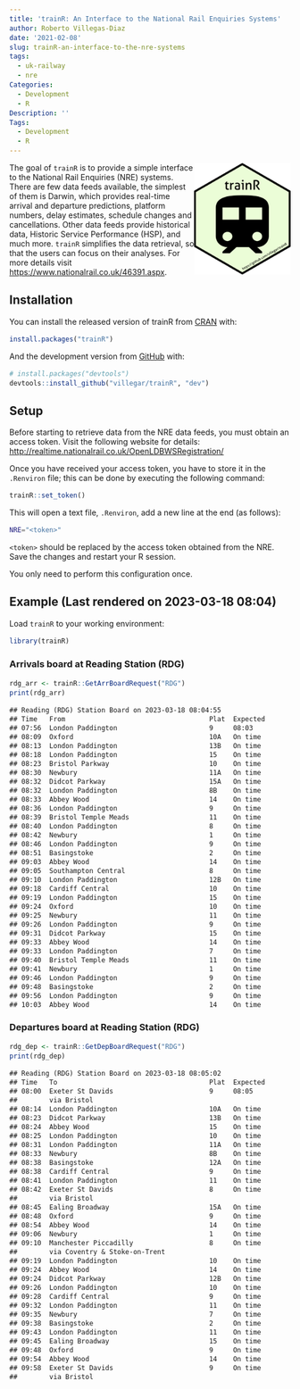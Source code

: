 ```yaml
---
title: 'trainR: An Interface to the National Rail Enquiries Systems'
author: Roberto Villegas-Diaz
date: '2021-02-08'
slug: trainR-an-interface-to-the-nre-systems
tags:
  - uk-railway
  - nre
Categories:
  - Development
  - R
Description: ''
Tags:
  - Development
  - R
---
```


<img src="https://raw.githubusercontent.com/villegar/trainR/main/inst/images/logo.png" alt="logo" align="right" height=200px/>

The goal of `trainR` is to provide a simple interface to the 
National Rail Enquiries (NRE) systems. There are few data feeds 
available, the simplest of them is Darwin, which provides real-time 
arrival and departure predictions, platform numbers, delay estimates, 
schedule changes and cancellations. Other data feeds provide historical 
data, Historic Service Performance (HSP), and much more. `trainR` 
simplifies the data retrieval, so that the users can focus on their 
analyses. For more details visit 
https://www.nationalrail.co.uk/46391.aspx.

## Installation

You can install the released version of trainR from [CRAN](https://CRAN.R-project.org) with:

``` r
install.packages("trainR")
```

And the development version from [GitHub](https://github.com/) with:

``` r
# install.packages("devtools")
devtools::install_github("villegar/trainR", "dev")
```

## Setup
Before starting to retrieve data from the NRE data feeds, you must obtain an access token. 
Visit the following website for details: http://realtime.nationalrail.co.uk/OpenLDBWSRegistration/

Once you have received your access token, you have to store it in the `.Renviron` file; this can be 
done by executing the following command:


```r
trainR::set_token()
```

This will open a text file, `.Renviron`, add a new line at the end (as follows):

```bash
NRE="<token>"
```

`<token>` should be replaced by the access token obtained from the NRE. Save the changes and restart 
your R session.

You only need to perform this configuration once.

## Example (Last rendered on 2023-03-18 08:04)

Load `trainR` to your working environment:

```r
library(trainR)
```

### Arrivals board at Reading Station (RDG)


```r
rdg_arr <- trainR::GetArrBoardRequest("RDG")
print(rdg_arr)
```

```
## Reading (RDG) Station Board on 2023-03-18 08:04:55
## Time   From                                    Plat  Expected
## 07:56  London Paddington                       9     08:03
## 08:09  Oxford                                  10A   On time
## 08:13  London Paddington                       13B   On time
## 08:18  London Paddington                       15    On time
## 08:23  Bristol Parkway                         10    On time
## 08:30  Newbury                                 11A   On time
## 08:32  Didcot Parkway                          15A   On time
## 08:32  London Paddington                       8B    On time
## 08:33  Abbey Wood                              14    On time
## 08:36  London Paddington                       9     On time
## 08:39  Bristol Temple Meads                    11    On time
## 08:40  London Paddington                       8     On time
## 08:42  Newbury                                 1     On time
## 08:46  London Paddington                       9     On time
## 08:51  Basingstoke                             2     On time
## 09:03  Abbey Wood                              14    On time
## 09:05  Southampton Central                     8     On time
## 09:10  London Paddington                       12B   On time
## 09:18  Cardiff Central                         10    On time
## 09:19  London Paddington                       15    On time
## 09:24  Oxford                                  10    On time
## 09:25  Newbury                                 11    On time
## 09:26  London Paddington                       9     On time
## 09:31  Didcot Parkway                          15    On time
## 09:33  Abbey Wood                              14    On time
## 09:33  London Paddington                       7     On time
## 09:40  Bristol Temple Meads                    11    On time
## 09:41  Newbury                                 1     On time
## 09:46  London Paddington                       9     On time
## 09:48  Basingstoke                             2     On time
## 09:56  London Paddington                       9     On time
## 10:03  Abbey Wood                              14    On time
```

### Departures board at Reading Station (RDG)


```r
rdg_dep <- trainR::GetDepBoardRequest("RDG")
print(rdg_dep)
```

```
## Reading (RDG) Station Board on 2023-03-18 08:05:02
## Time   To                                      Plat  Expected
## 08:00  Exeter St Davids                        9     08:05
##        via Bristol                             
## 08:14  London Paddington                       10A   On time
## 08:23  Didcot Parkway                          13B   On time
## 08:24  Abbey Wood                              15    On time
## 08:25  London Paddington                       10    On time
## 08:31  London Paddington                       11A   On time
## 08:33  Newbury                                 8B    On time
## 08:38  Basingstoke                             12A   On time
## 08:38  Cardiff Central                         9     On time
## 08:41  London Paddington                       11    On time
## 08:42  Exeter St Davids                        8     On time
##        via Bristol                             
## 08:45  Ealing Broadway                         15A   On time
## 08:48  Oxford                                  9     On time
## 08:54  Abbey Wood                              14    On time
## 09:06  Newbury                                 1     On time
## 09:10  Manchester Piccadilly                   8     On time
##        via Coventry & Stoke-on-Trent           
## 09:19  London Paddington                       10    On time
## 09:24  Abbey Wood                              14    On time
## 09:24  Didcot Parkway                          12B   On time
## 09:26  London Paddington                       10    On time
## 09:28  Cardiff Central                         9     On time
## 09:32  London Paddington                       11    On time
## 09:35  Newbury                                 7     On time
## 09:38  Basingstoke                             2     On time
## 09:43  London Paddington                       11    On time
## 09:45  Ealing Broadway                         15    On time
## 09:48  Oxford                                  9     On time
## 09:54  Abbey Wood                              14    On time
## 09:58  Exeter St Davids                        9     On time
##        via Bristol
```

